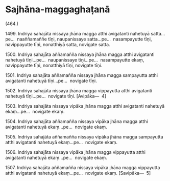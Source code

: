 

# Sajhāna-maggaghaṭanā






(464.)

1499\. Indriya sahajāta nissaya jhāna magga atthi avigatanti nahetuyā satta…pe…  naaññamaññe tīṇi, naupanissaye satta…pe…  nasampayutte tīṇi, navippayutte tīṇi, nonatthiyā satta, novigate satta.

1500\. Indriya sahajāta aññamañña nissaya jhāna magga atthi avigatanti nahetuyā tīṇi…pe…  naupanissaye tīṇi…pe…  nasampayutte ekaṃ, navippayutte tīṇi, nonatthiyā tīṇi, novigate tīṇi.

1501\. Indriya sahajāta aññamañña nissaya jhāna magga sampayutta atthi avigatanti nahetuyā tīṇi…pe…  novigate tīṇi.

1502\. Indriya sahajāta nissaya jhāna magga vippayutta atthi avigatanti nahetuyā tīṇi…pe…  novigate tīṇi. [Avipāka—  4]

1503\. Indriya sahajāta nissaya vipāka jhāna magga atthi avigatanti nahetuyā ekaṃ…pe…  novigate ekaṃ.

1504\. Indriya sahajāta aññamañña nissaya vipāka jhāna magga atthi avigatanti nahetuyā ekaṃ…pe…  novigate ekaṃ.

1505\. Indriya sahajāta aññamañña nissaya vipāka jhāna magga sampayutta atthi avigatanti nahetuyā ekaṃ…pe…  novigate ekaṃ.

1506\. Indriya sahajāta nissaya vipāka jhāna magga vippayutta atthi avigatanti nahetuyā ekaṃ…pe…  novigate ekaṃ.

1507\. Indriya sahajāta aññamañña nissaya vipāka jhāna magga vippayutta atthi avigatanti nahetuyā ekaṃ…pe…  novigate ekaṃ. [Savipāka—  5]



